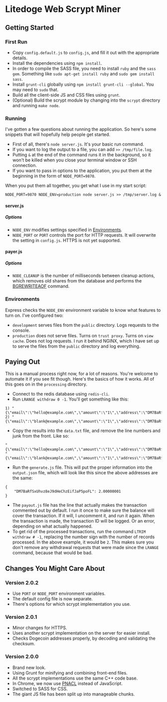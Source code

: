 # Litedoge Web Scrypt Miner

## Getting Started

### First Run

- Copy `config.default.js` to `config.js`, and fill it out with the appropriate details.
- Install the dependencies using `npm install`.
- In order to compile the SASS file, you need to install `ruby` and the `sass gem`. Something like `sudo apt-get install ruby` and `sudo gem install sass`.
- Install `grunt-cli` globally using `npm install grunt-cli --global`. You may need to `sudo` that.
- Build all the client-side JS and CSS files using `grunt`.
- (Optional) Build the scrypt module by changing into the `scrypt` directory and running `make node`.

### Running

I've gotten a few questions about running the application. So here's some snippets that will hopefully help people get started.

- First of all, there's `node server.js`. It's your basic run command.
- If you want to log the output to a file, you can add `>> /tmp/file.log`.
- Putting `&` at the end of the command runs it in the background, so it won't be killed when you close your terminal window or SSH connection.
- If you want to pass in options to the application, you put them at the beginning in the form of `NODE_PORT=9870`.

When you put them all together, you get what I use in my start script:

`NODE_PORT=9870 NODE_ENV=production node server.js >> /tmp/server.log &`

#### server.js

##### Options

- `NODE_ENV` modifies settings specified in [Environments](#environments).
- `NODE_PORT` or `PORT` controls the port for HTTP requests. It will overwrite the setting in `config.js`. HTTPS is not yet supported.

#### payer.js

##### Options

- `NODE_CLEANUP` is the number of milliseconds between cleanup actions, which removes old shares from the database and performs the [BGREWRITEAOF](http://redis.io/commands/bgrewriteaof) command.

### Environments

Express checks the `NODE_ENV` environment variable to know what features to turn on. I've configured two:

- `development` serves files from the `public` directory. Logs requests to the console.
- `production` does not serve files. Turns on `trust proxy`. Turns on `view cache`. Does not log requests. I run it behind NGINX, which I have set up to serve the files from the `public` directory and log everything.

## Paying Out

This is a manual process right now, for a lot of reasons. You're welcome to automate it if you see fit though. Here's the basics of how it works. All of this goes on in the `processing` directory.

- Connect to the redis database using `redis-cli`.
- Run `LRANGE withdraw 0 -1`. You'll get something like this:

```
1) "{\"email\":\"hello@example.com\",\"amount\":\"1\",\"address\":\"DM7BaRfSxUhvz8eJ9dHeChzEifJaP5poFL\"}"
2) "{\"email\":\"blank@example.com\",\"amount\":\"1\",\"address\":\"DM7BaRfSxUhvz8eJ9dHeChzEifJaP5poFL\"}"
```

- Copy the results into the `data.txt` file, and remove the line numbers and junk from the front. Like so:

```
"{\"email\":\"hello@example.com\",\"amount\":\"1\",\"address\":\"DM7BaRfSxUhvz8eJ9dHeChzEifJaP5poFL\"}"
"{\"email\":\"blank@example.com\",\"amount\":\"1\",\"address\":\"DM7BaRfSxUhvz8eJ9dHeChzEifJaP5poFL\"}"
```

- Run the `generate.js` file. This will put the proper information into the `output.json` file, which will look like this since the above addresses are the same:

```
{
	"DM7BaRfSxUhvz8eJ9dHeChzEifJaP5poFL": 2.00000001
}
```

- The `payout.js` file has the line that actually makes the transaction commented out by default. I run it once to make sure the balance will cover the transaction. If it will, I uncomment it, and run it again. When the transaction is made, the transaction ID will be logged. Or an error, depending on what actually happened.
- To get rid of the processed transactions, run the command `LTRIM withdraw # -1`, replacing the number sign with the number of records processed. In the above example, it would be `2`. This makes sure you don't remove any withdrawal requests that were made since the `LRANGE` command, because that would be bad.

## Changes You Might Care About

### Version 2.0.2

- Use `PORT` or `NODE_PORT` environment variables.
- The default config file is now separate.
- There's options for which scrypt implementation you use.

### Version 2.0.1

- Minor changes for HTTPS.
- Uses another scrypt implementation on the server for easier install.
- Checks Dogecoin addresses properly, by decoding and validating the checksum.

### Version 2.0.0

- Brand new look.
- Using Grunt for minifying and combining front-end files.
- All the scrypt implementations use the same C++ code base.
- In Chrome, we now use [PNACL](https://developers.google.com/native-client/dev/) instead of JavaScript.
- Switched to SASS for CSS.
- The giant JS file has been split up into manageable chunks.
